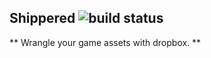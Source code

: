 Shippered ![build status](https://travis-ci.org/svblm/shipperd.svg?branch=master)
-----

** Wrangle your game assets with dropbox. **
